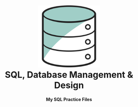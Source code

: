 <h1 align="center">
  <br>
  <img src="database.svg" alt="DBMS" width="200"></a>
  <br>
SQL, Database Management & Design
  <br>
</h1>
<h4 align="center">My SQL Practice Files</h4>



